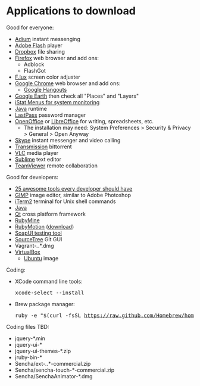# Applications to download

Good for everyone:

  * <a href="http://adium.im">Adium</a> instant messenging
  * <a href="http://get.adobe.com/flashplayer/otherversions/">Adobe Flash</a> player
  * <a href="http://dropbox.com">Dropbox</a> file sharing
  * <a href="http://firefox.com">Firefox</a> web browser and add ons:
    * Adblock
    * FlashGot
  * <a href="http://justgetflux.com">F.lux</a> screen color adjuster
  * <a href="https://www.google.com/intl/en/chrome/browser/welcome.html">Google Chrome</a> web browser and add ons:
    * <a href="http://www.google.com/hangouts/">Google Hangouts</a>
  * <a href="https://www.google.com/earth/">Google Earth</a> then check all "Places" and "Layers"
  * <a href="http://bjango.com/mac/istatmenus/">iStat Menus for system monitoring</a>
  * <a href="http://java.com/en/">Java</a> runtime
  * <a href="http://lastpass.com/">LastPass</a> password manager
  * <a href="https://www.openoffice.org/">OpenOffice</a> or <a href="http://libreoffice.org">LibreOffice</a> for writing, spreadsheets, etc. 
    * The installation may need: System Preferences > Security & Privacy > General > Open Anyway
  * <a href="http://skype.com">Skype</a> instant messenger and video calling
  * <a href="http://www.transmissionbt.com/">Transmission</a> bittorrent
  * <a href="http://www.videolan.org/vlc/index.html">VLC</a> media player
  * <a href="http://sublimetext.com">Sublime</a> text editor
  * <a href="http://www.teamviewer.com/">TeamViewer</a> remote collaboration</a>

Good for developers:

  * <a href=http://x-team.com/2013/11/25-awesome-tools-every-developer-should-have/>25 awesome tools every developer should have</a>
  * <a href="http://www.gimp.org/">GIMP</a> image editor, similar to Adobe Photoshop
  * <a href="http://www.iterm2.com">iTerm2</a> terminal for Unix shell commands
  * <a href="https://www.java.com/en/download/faq/java_mac.xml">Java</a>
  * <a href="http://qt-project.org">Qt</a> cross platform framework
  * <a href="http://www.jetbrains.com/ruby/">RubyMine</a>
  * <a href="http://www.rubymotion.com">RubyMotion</a> (<a href="http://t.co/PjqUbXQL4Q">download</a>)
  * <a href="http://www.soapui.org">SoapUI testing tool</a>
  * <a href="http://www.sourcetreeapp.com/">SourceTree</a> Git GUI
  * Vagrant-*.*.*.dmg
  * <a href="https://www.virtualbox.org/">VirtualBox</a>
    * <a href="http://virtualboxes.org/images/ubuntu">Ubuntu</a> image

Coding:

  * XCode command line tools: <pre>xcode-select --install</a>
  * Brew package manager: <pre>ruby -e "$(curl -fsSL https://raw.github.com/Homebrew/homebrew/go/install)"</a>

Coding files TBD:

  * jquery-*.min
  * jquery-ui-*
  * jquery-ui-themes-*.zip
  * jruby-bin-*
  * Sencha/ext-*.*.*-commercial.zip
  * Sencha/sencha-touch-*-commercial.zip
  * Sencha/SenchaAnimator-*.dmg
